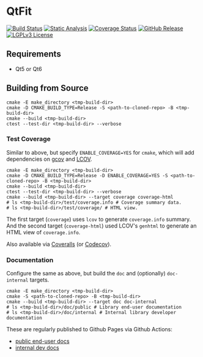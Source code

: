 # QtFit

[![Build Status](https://github.com/pcolby/qtfit/actions/workflows/build.yaml/badge.svg)](https://github.com/pcolby/qtfit/actions/workflows/build.yaml)
[![Static Analysis](https://github.com/pcolby/qtfit/actions/workflows/static.yaml/badge.svg)](https://github.com/pcolby/qtfit/actions/workflows/static.yaml)
[![Coverage Status](https://img.shields.io/coveralls/github/pcolby/qtfit?label=Coverage)](https://coveralls.io/github/pcolby/qtfit)
[![GitHub Release](https://img.shields.io/github/v/release/pcolby/qtfit?include_prereleases&label=Release)](https://github.com/pcolby/qtfit/releases/latest)
[![LGPLv3 License](https://img.shields.io/badge/License-LGPLv3-informational.svg)](https://www.gnu.org/licenses/lgpl-3.0.html)

## Requirements

* Qt5 or Qt6

## Building from Source

~~~{.sh}
cmake -E make_directory <tmp-build-dir>
cmake -D CMAKE_BUILD_TYPE=Release -S <path-to-cloned-repo> -B <tmp-build-dir>
cmake --build <tmp-build-dir>
ctest --test-dir <tmp-build-dir> --verbose
~~~

### Test Coverage

Similar to above, but specify `ENABLE_COVERAGE=YES` for `cmake`, which will add dependencies on [gcov] and [LCOV].

~~~{.sh}
cmake -E make_directory <tmp-build-dir>
cmake -D CMAKE_BUILD_TYPE=Release -D ENABLE_COVERAGE=YES -S <path-to-cloned-repo> -B <tmp-build-dir>
cmake --build <tmp-build-dir>
ctest --test-dir <tmp-build-dir> --verbose
cmake --build <tmp-build-dir> --target coverage coverage-html
# ls <tmp-build-dir>/test/coverage.info # Coverage summary data.
# ls <tmp-build-dir>/test/coverage/ # HTML view.
~~~

The first target (`coverage`) uses `lcov` to generate `coverage.info` summary. And the second target (`coverage-html`)
used LCOV's `genhtml` to generate an HTML view of `coverage.info`.

Also available via [Coveralls](https://coveralls.io/github/pcolby/qtfit) (or [Codecov](https://app.codecov.io/gh/pcolby/qtfit)).

### Documentation

Configure the same as above, but build the `doc` and (optionally) `doc-internal` targets.

~~~{.sh}
cmake -E make_directory <tmp-build-dir>
cmake -S <path-to-cloned-repo> -B <tmp-build-dir>
cmake --build <tmp-build-dir> --target doc doc-internal
# ls <tmp-build-dir>/doc/public # Library end-user documentation
# ls <tmp-build-dir>/doc/internal # Internal library developer documentation
~~~

These are regularly published to Github Pages via Github Actions:

* [public end-user docs](https://pcolby.github.io/qtfit/main/doc/index.html)
* [internal dev docs](https://pcolby.github.io/qtfit/main/int/index.html)

[gcov]: https://gcc.gnu.org/onlinedocs/gcc/Gcov.html "gcov — a Test Coverage Program"
[LCOV]: http://ltp.sourceforge.net/coverage/lcov.php "LCOV — the LTP GCOV extension"
